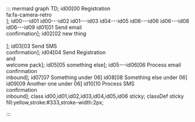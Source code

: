 
::: mermaid
graph TD;
id00[00 Registration<br>fa:fa-camera-retro<br>];
id00---id01
id00---id02
id01---id03
id04---id05
id06---id06
id06---id08
id06---id09
id01[01 Send email<br>confirmation];
id02[02 new thing<br><br>];
id03[03 Send SMS<br>confirmation];
id04[04 Send Registration<br>and<br>welcome pack];
id05[05 something else];
id05---id06[06 Process email<br>confirmation<br>inbound];
id07[07 Something under 06]
id08[08 Something else under 06]
id09[09 Another one under 06]
id10[10 Process SMS<br>confirmation<br>inbound];
class id00,id01,id02,id03,id04,id05,id06 sticky;
classDef sticky fill:yellow,stroke:#333,stroke-width:2px;

:::